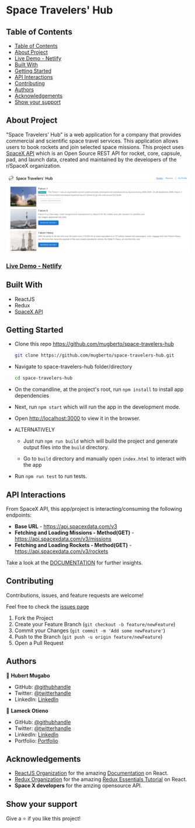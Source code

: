 # Space Travelers' Hub

## Table of Contents

- [Table of Contents](#table-of-contents)
- [About Project](#about-project)
- [Live Demo - Netlify](#live-demo---netlify)
- [Built With](#built-with)
- [Getting Started](#getting-started)
- [API Interactions](#api-interactions)
- [Contributing](#contributing)
- [Authors](#authors)
- [Acknowledgements](#acknowledgements)
- [Show your support](#show-your-support)

## About Project

"Space Travelers' Hub" is a web application for a company that provides commercial and scientific space travel services. This application allows users to book rockets and join selected space missions.
This project uses [SpaceX API](https://documenter.getpostman.com/view/2025350/RWaEzAiG) which is an Open Source REST API for rocket, core, capsule, pad, and launch data, created and maintained by the developers of the r/SpaceX organization.

![screenshot](./src/assets/screenshot.png)

### [Live Demo - Netlify](https://61316b3b988a0259237471f3--relaxed-bell-daddf8.netlify.app/)

## Built With

- ReactJS
- Redux
- [SpaceX API](https://documenter.getpostman.com/view/2025350/RWaEzAiG)

## Getting Started

- Clone this repo <https://github.com/mugberto/space-travelers-hub>

    ```bash
    git clone https://github.com/mugberto/space-travelers-hub.git
    ```

- Navigate to space-travelers-hub folder/directory

    ```bash
    cd space-travelers-hub
    ```

- On the comandline, at the project's root, run ```npm install``` to install app dependencies

- Next, run ```npm start``` which will run the app in the development mode.

- Open [http://localhost:3000](http://localhost:3000) to view it in the browser.

- ALTERNATIVELY

  - Just run ```npm run build``` which will build the project and generate output files into the ```build``` directory.

  - Go to ```build``` directory and manually open ```index.html``` to interact with the app

- Run ```npm run test``` to run tests.

## API Interactions

From SpaceX API, this app/project is interacting/consuming the following endpoints:

- **Base URL** - <https://api.spacexdata.com/v3>
- **Fetching and Loading Missions - Method(GET)** - <https://api.spacexdata.com/v3/missions>
- **Fetching and Loading Rockets - Method(GET)** - <https://api.spacexdata.com/v3/rockets>

Take a look at the [DOCUMENTATION](https://documenter.getpostman.com/view/2025350/RWaEzAiG) for further insights.

## Contributing

Contributions, issues, and feature requests are welcome!

Feel free to check the [issues page](https://github.com/mugberto/space-travelers-hub/issues)

  1. Fork the Project
  2. Create your Feature Branch (`git checkout -b feature/newFeature`)
  3. Commit your Changes (`git commit -m 'Add some newFeature'`)
  4. Push to the Branch (`git push -u origin feature/newFeature`)
  5. Open a Pull Request

## Authors

👤 **Hubert Mugabo**

- GitHub: [@githubhandle](https://github.com/mugberto)
- Twitter: [@twitterhandle](https://twitter.com/mugberto)
- LinkedIn: [LinkedIn](https://www.linkedin.com/in/hubert-mugabo-23144b6a/)

👤 **Lameck Otieno**

- GitHub: [@githubhandle](https://github.com/Lameck1)
- Twitter: [@twitterhandle](https://twitter.com/lameck721)
- LinkedIn: [LinkedIn](https://www.linkedin.com/in/lameck-odhiambo-642b7077/)
- Portfolio: [Portfolio](https://lameck.me)

## Acknowledgements

- [ReactJS Organization](https://reactjs.org/) for the amazing [Documentation](https://reactjs.org/docs/getting-started.html) on React.
- [Redux Organization](https://redux.js.org/) for the amazing [Redux Essentials Tutorial](https://redux.js.org/tutorials/essentials/part-1-overview-concepts) on React.
- **Space X developers** for the amzing opensource API.

## Show your support

Give a ⭐️ if you like this project!

